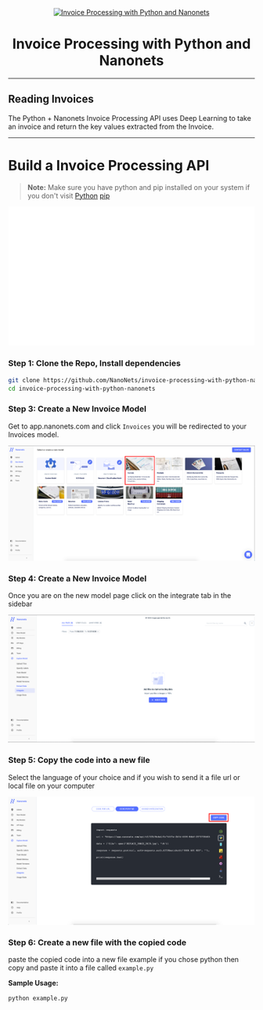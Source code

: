 <div align="center">
  <a href="https://nanonets.com/">
    <img src="https://nanonets.com/logo.png" alt="Invoice Processing with Python and Nanonets" width="100"/>
    </a>
</div>

<h1 align="center">Invoice Processing with Python and Nanonets</h1>

** **

## Reading Invoices

The Python + Nanonets Invoice Processing API uses Deep Learning to take an invoice and return the key values extracted from the Invoice.
** **

# Build a Invoice Processing API

>**Note:** Make sure you have python and pip installed on your system if you don't visit
[Python](https://www.python.org/downloads/release/python-2714/)
[pip](https://pip.pypa.io/en/stable/installing/)

<div align="center">
    <img src="https://github.com/NanoNets/invoice-processing-with-python-nanonets/blob/master/demo/results.gif" width = "600"/>
</div>

### Step 1: Clone the Repo, Install dependencies
```bash
git clone https://github.com/NanoNets/invoice-processing-with-python-nanonets.git
cd invoice-processing-with-python-nanonets
```

### Step 3: Create a New Invoice Model
Get to app.nanonets.com and click `Invoices` you will be redirected to your Invoices model. 
<div align="center">
    <img src="https://github.com/NanoNets/invoice-processing-with-python-nanonets/blob/master/demo/SelectInvoices.png" alt="Click Invoices" width = "600"/>
</div>


### Step 4: Create a New Invoice Model
Once you are on the new model page click on the integrate tab in the sidebar
<div align="center">
    <img src="https://github.com/NanoNets/invoice-processing-with-python-nanonets/blob/master/demo/Integrate.png" alt="Click Integrate" width = "600"/>
</div>

### Step 5: Copy the code into a new file
Select the language of your choice and if you wish to send it a file url or local file on your computer
<div align="center">
    <img src="https://github.com/NanoNets/invoice-processing-with-python-nanonets/blob/master/demo/Copy.png" alt="Click Copy" width = "600"/>
</div>

### Step 6: Create a new file with the copied code
paste the copied code into a new file example if you chose python then copy and paste it into a file called `example.py`

**Sample Usage:**
```bash
python example.py
```